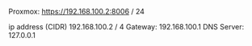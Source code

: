 Proxmox: https://192.168.100.2:8006   /    24

ip address (CIDR) 192.168.100.2 / 4
Gateway: 192.168.100.1
DNS Server: 127.0.0.1



